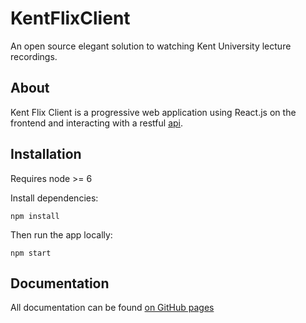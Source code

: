 # KentFlixClient
An open source elegant solution to watching Kent University lecture recordings.

## About
Kent Flix Client is a progressive web application using React.js on the frontend
and interacting with a restful [api](https://github.com/KentCompSoc/KentFlixServer/).

## Installation
Requires node >= 6

Install dependencies:

	npm install
Then run the app locally:

	npm start

## Documentation
All documentation can be found [on GitHub pages](https://kentcompsoc.github.io/KentFlixClient/kent-flix-client/)
